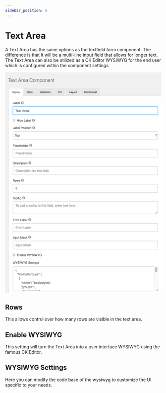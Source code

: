 ```yaml
---
sidebar_position: 8
---
```


# Text Area

A Text Area has the same options as the textfield form component. The difference is that it will be a multi-line input field that allows for longer text. The Text Area can also be utilized as a CK Editor WYSIWYG for the end user which is configured within the component settings.

![Text Area](img/text-area-component.png)

## Rows

This allows control over how many rows are visible in the text area.

## Enable WYSIWYG

This setting will turn the Text Area into a user interface WYSIWYG using the famous CK Editor.

## WYSIWYG Settings

Here you can modify the code base of the wysiwyg to customize the UI specific to your needs.
